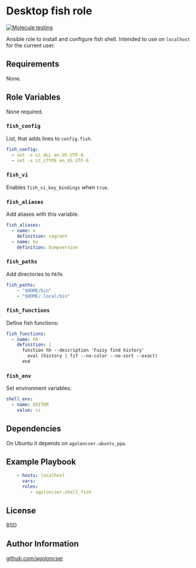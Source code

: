 # Desktop fish role

[![Molecule testing](https://github.com/agoloncser/ansible-role-shell-fish/actions/workflows/ci.yml/badge.svg)](https://github.com/agoloncser/ansible-role-shell-fish/actions/workflows/ci.yml)

Ansible role to install and configure fish shell. Intended to use on
`localhost` for the current user.

## Requirements

None.

## Role Variables

None required.

### `fish_config`

List, that adds lines to `config.fish`.

``` yaml
fish_config:
  - set -x LC_ALL en_US.UTF-8
  - set -x LC_CTYPE en_US.UTF-8
```

### `fish_vi`

Enables `fish_vi_key_bindings` when `true`.

### `fish_aliases`

Add aliases with this variable.

``` yaml
fish_aliases:
  - name: v
    definition: vagrant
  - name: bv
    definition: bumpversion
```

### `fish_paths`

Add directories to `PATH`.

``` yaml
fish_paths:
    - "$HOME/bin"
    - "$HOME/.local/bin"
```

### `fish_functions`

Define fish functions:

``` yaml
fish_functions:
  - name: hh
    definition: |
      function hh --description 'Fuzzy find history'
        eval (history | fzf --no-color --no-sort --exact)
      end
```

### `fish_env`

Set environment variables:

``` yaml
shell_env:
  - name: EDITOR
    value: vi
```

## Dependencies

On Ubuntu it depends on `agoloncser.ubuntu_ppa`.

## Example Playbook

``` yaml
    - hosts: localhost
      vars:
      roles:
         - agoloncser.shell_fish
```

## License

BSD

## Author Information

[github.com/agoloncser](https://github.com/agoloncser)

